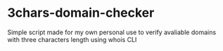 # 3chars-domain-checker
Simple script made for my own personal use to verify avaliable domains with three characters length using whois CLI